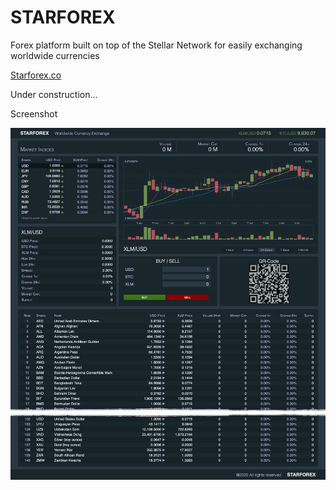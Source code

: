 # STARFOREX

Forex platform built on top of the Stellar Network for easily exchanging worldwide currencies

[Starforex.co](https://starforex.co)

Under construction...

Screenshot

![Screenshot](https://raw.githubusercontent.com/kuyawa/starforex/master/extras/screenshot.png)